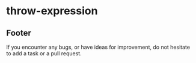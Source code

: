 # throw-expression


## Footer

If you encounter any bugs, or have ideas for improvement, do not hesitate to add a task or a pull request.
